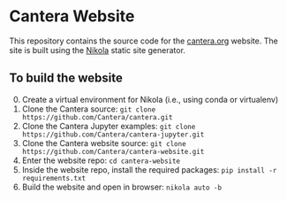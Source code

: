 # Cantera Website

This repository contains the source code for the [cantera.org](https://cantera.org) website. The
site is built using the [Nikola](https://getnikola.com) static site generator.

## To build the website

0. Create a virtual environment for Nikola (i.e., using conda or virtualenv)
1. Clone the Cantera source: `git clone https://github.com/Cantera/cantera.git`
2. Clone the Cantera Jupyter examples: `git clone https://github.com/Cantera/cantera-jupyter.git`
3. Clone the Cantera website source: `git clone https://github.com/Cantera/cantera-website.git`
4. Enter the website repo: `cd cantera-website`
5. Inside the website repo, install the required packages: `pip install -r requirements.txt`
6. Build the website and open in browser: `nikola auto -b`
